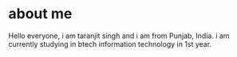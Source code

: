 # about me 
 Hello everyone,
        i am taranjit singh and i am from Punjab, India. i am currently studying in btech information technology in 1st year.
        

